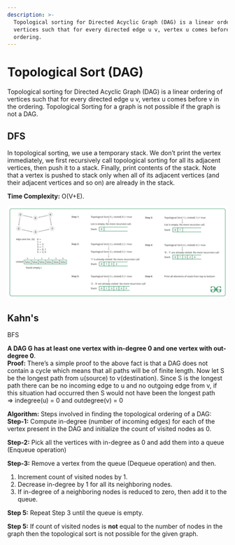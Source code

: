 ```yaml
---
description: >-
  Topological sorting for Directed Acyclic Graph (DAG) is a linear ordering of
  vertices such that for every directed edge u v, vertex u comes before v in the
  ordering.
---
```


# Topological Sort \(DAG\)

Topological sorting for Directed Acyclic Graph \(DAG\) is a linear ordering of vertices such that for every directed edge u v, vertex u comes before v in the ordering. Topological Sorting for a graph is not possible if the graph is not a DAG.

## DFS

In topological sorting, we use a temporary stack. We don’t print the vertex immediately, we first recursively call topological sorting for all its adjacent vertices, then push it to a stack. Finally, print contents of the stack. Note that a vertex is pushed to stack only when all of its adjacent vertices \(and their adjacent vertices and so on\) are already in the stack. 

 **Time Complexity:** O\(V+E\). 

![illustration of DFS in topological sorting](../../.gitbook/assets/image.png)

## Kahn's

BFS

**A DAG G has at least one vertex with in-degree 0 and one vertex with out-degree 0**.  
**Proof:** There’s a simple proof to the above fact is that a DAG does not contain a cycle which means that all paths will be of finite length. Now let S be the longest path from u\(source\) to v\(destination\). Since S is the longest path there can be no incoming edge to u and no outgoing edge from v, if this situation had occurred then S would not have been the longest path  
 =&gt; indegree\(u\) = 0 and outdegree\(v\) = 0

**Algorithm:** Steps involved in finding the topological ordering of a DAG:  
**Step-1:** Compute in-degree \(number of incoming edges\) for each of the vertex present in the DAG and initialize the count of visited nodes as 0.

**Step-2:** Pick all the vertices with in-degree as 0 and add them into a queue \(Enqueue operation\)

**Step-3:** Remove a vertex from the queue \(Dequeue operation\) and then.

1. Increment count of visited nodes by 1.
2. Decrease in-degree by 1 for all its neighboring nodes.
3. If in-degree of a neighboring nodes is reduced to zero, then add it to the queue.

**Step 5:** Repeat Step 3 until the queue is empty.

**Step 5:** If count of visited nodes is **not** equal to the number of nodes in the graph then the topological sort is not possible for the given graph.

